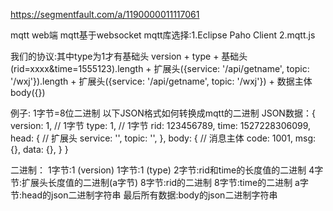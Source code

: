 https://segmentfault.com/a/1190000011117061




mqtt
web端
mqtt基于websocket
mqtt库选择:1.Eclipse Paho Client 2.mqtt.js


我们的协议:其中type为1才有基础头
version + type + 基础头(rid=xxxx&time=1555123).length + 扩展头({service: '/api/getname', topic: '/wxj'}).length + 扩展头({service: '/api/getname', topic: '/wxj'}) + 数据主体body({})

例子:
1字节=8位二进制
以下JSON格式如何转换成mqtt的二进制
JSON数据：{
    version: 1, // 1字节
    type: 1, // 1字节
    rid: 123456789, 
    time: 1527228306099, 
    head: { // 扩展头
        service: '',
        topic: '',
    },
    body: { // 消息主体
        code: 1001,
        msg: {},
        data: {},
    }
}

二进制：
1字节:1 (version)
1字节:1 (type)
2字节:rid和time的长度值的二进制
4字节:扩展头长度值的二进制(a字节)
8字节:rid的二进制
8字节:time的二进制
a字节:head的json二进制字符串
最后所有数据:body的json二进制字符串
